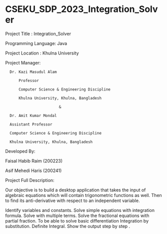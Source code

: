 # CSEKU_SDP_2023_Integration_Solver
Project Title : Integration_Solver

Programming Language: Java

Project Location : Khulna University

Project Manager:

      Dr. Kazi Masudul Alam

          Professor
         
          Computer Science & Engineering Discipline
         
          Khulna University, Khulna, Bangladesh 
         
		                    &
                    
      Dr. Amit Kumar Mondal
        
      Assistant Professor
        
      Computer Science & Engineering Discipline
        
      Khulna University, Khulna, Bangladesh
Developed By:

Faisal Habib Raim (200223)

Asif Mehedi Haris (200241) 

Project Full Description:

Our objective is to build a desktop application that takes the input of algebraic equations which will contain trigonometric functions as well. 
Then to find its anti-derivative with respect to an independent variable.

Identify variables and constants.
Solve simple equations with integration formula.
Solve with multiple terms.
Solve the fractional equations with partial fraction.
To be able to solve basic differentiation
Integration by substitution.
Definite Integral.
Show the output step by step .

